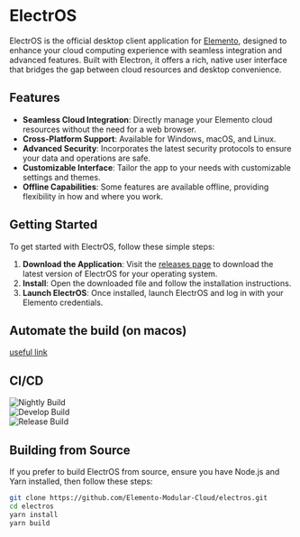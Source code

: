 # ElectrOS

ElectrOS is the official desktop client application for [Elemento](https://elemento.cloud), designed to enhance your cloud computing experience with seamless integration and advanced features. Built with Electron, it offers a rich, native user interface that bridges the gap between cloud resources and desktop convenience.

## Features

- **Seamless Cloud Integration**: Directly manage your Elemento cloud resources without the need for a web browser.
- **Cross-Platform Support**: Available for Windows, macOS, and Linux.
- **Advanced Security**: Incorporates the latest security protocols to ensure your data and operations are safe.
- **Customizable Interface**: Tailor the app to your needs with customizable settings and themes.
- **Offline Capabilities**: Some features are available offline, providing flexibility in how and where you work.

## Getting Started

To get started with ElectrOS, follow these simple steps:

1. **Download the Application**: Visit the [releases page](https://github.com/Elemento-Modular-Cloud/electros/releases) to download the latest version of ElectrOS for your operating system.
2. **Install**: Open the downloaded file and follow the installation instructions.
3. **Launch ElectrOS**: Once installed, launch ElectrOS and log in with your Elemento credentials.

## Automate the build (on macos)

[useful link](https://hackmd.io/@fferrando/rkpHytli0)

## CI/CD
![Nightly Build](https://github.com/Elemento-Modular-Cloud/elemento-gui/actions/workflows/nightly.yml/badge.svg?branch=develop) <br>
![Develop Build](https://github.com/Elemento-Modular-Cloud/elemento-gui/actions/workflows/beta.yml/badge.svg) <br>
![Release Build](https://github.com/Elemento-Modular-Cloud/elemento-gui/actions/workflows/release.yml/badge.svg?branch=main)


## Building from Source

If you prefer to build ElectrOS from source, ensure you have Node.js and Yarn installed, then follow these steps:

```sh
git clone https://github.com/Elemento-Modular-Cloud/electros.git
cd electros
yarn install
yarn build
```
